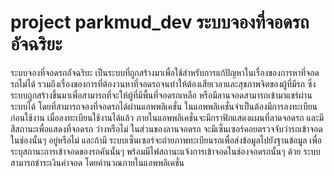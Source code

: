 # project parkmud_dev ระบบจองที่จอดรถอัจฉริยะ
ระบบจองที่จอดรถอัจฉริยะ เป็นระบบที่ถูกสร้างมาเพื่อใช้สำหรับการแก้ปัญหาในเรื่องของการหาที่จอดรถไม่ได้ รวมถึงเรื่องของการที่ต้องวนหาที่จอดรถจนทำให้ต้องเสียเวลาและสุขภาพจิตของผู้ที่มีรถ ซึ่งระบบถูกสร้างขึ้นมาเพื่อสามารถที่จะให้ผู้ที่มีพื้นที่จอดรถเหลือ หรือมีลานจอดสามารถเข้ามาแชร์ผ่านระบบได้ 
โดยที่สามารถจองที่จอดรถได้ผ่านแอพพลิเคชั่น ในแอพพลิเคชั่นจำเป็นต้องมีการลงทะเบียนก่อนใช้งาน เมื่อลงทะเบียนใช้งานได้แล้ว ภายในแอพพลิเคชั่นจะมีกราฟิกแสดงแผนที่ลาดจอดรถ และมีสีสถานะเพื่อแสดงที่จอดรถ ว่างหรือไม่ 
ในส่วนของลานจอดรถ จะมีเซ็นเซอร์คอยตรวจจับว่ารถเข้าจอดในช่องนั้นๆ อยู่หรือไม่ และถ้ามี ระบบเซ็นเซอร์จะถ่ายภาพทะเบียนรถเพื่อส่งข้อมูลไปยังฐานข้อมูล เพื่อระบุสถานะการเข้าจอดของรถคันนั้นๆ พร้อมมีไฟสถานะแจ้งการเข้าจอดในช่องจอดรถนั้นๆ ด้วย
ระบบสามารถชำระเงินค่าจอด โดยคำนวณภายในแอพพลิเคชั่น

